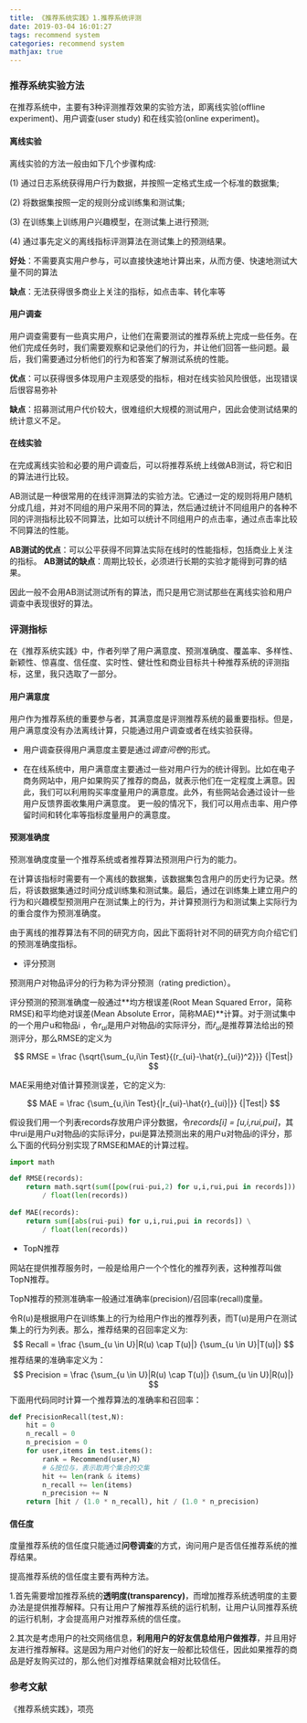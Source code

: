 ```yaml
---
title: 《推荐系统实践》1.推荐系统评测
date: 2019-03-04 16:01:27
tags: recommend system
categories: recommend system
mathjax: true
---
```


### 推荐系统实验方法

在推荐系统中，主要有3种评测推荐效果的实验方法，即离线实验(offline experiment)、用户调查(user study) 和在线实验(online experiment)。

#### 离线实验

离线实验的方法一般由如下几个步骤构成:

(1) 通过日志系统获得用户行为数据，并按照一定格式生成一个标准的数据集; 

(2) 将数据集按照一定的规则分成训练集和测试集; 

(3) 在训练集上训练用户兴趣模型，在测试集上进行预测; 

(4) 通过事先定义的离线指标评测算法在测试集上的预测结果。

**好处**：不需要真实用户参与，可以直接快速地计算出来，从而方便、快速地测试大量不同的算法  

**缺点**：无法获得很多商业上关注的指标，如点击率、转化率等

#### 用户调查

用户调查需要有一些真实用户，让他们在需要测试的推荐系统上完成一些任务。在他们完成任务时，我们需要观察和记录他们的行为，并让他们回答一些问题。最后，我们需要通过分析他们的行为和答案了解测试系统的性能。

**优点**：可以获得很多体现用户主观感受的指标，相对在线实验风险很低，出现错误后很容易弥补

**缺点**：招募测试用户代价较大，很难组织大规模的测试用户，因此会使测试结果的统计意义不足。

#### 在线实验

在完成离线实验和必要的用户调查后，可以将推荐系统上线做AB测试，将它和旧的算法进行比较。

AB测试是一种很常用的在线评测算法的实验方法。它通过一定的规则将用户随机分成几组，并对不同组的用户采用不同的算法，然后通过统计不同组用户的各种不同的评测指标比较不同算法，比如可以统计不同组用户的点击率，通过点击率比较不同算法的性能。

**AB测试的优点**：可以公平获得不同算法实际在线时的性能指标，包括商业上关注的指标。
**AB测试的缺点**：周期比较长，必须进行长期的实验才能得到可靠的结果。

因此一般不会用AB测试测试所有的算法，而只是用它测试那些在离线实验和用户调查中表现很好的算法。

### 评测指标

在《推荐系统实践》中，作者列举了用户满意度、预测准确度、覆盖率、多样性、新颖性、惊喜度、信任度、实时性、健壮性和商业目标共十种推荐系统的评测指标，这里，我只选取了一部分。

#### 用户满意度

用户作为推荐系统的重要参与者，其满意度是评测推荐系统的最重要指标。但是，用户满意度没有办法离线计算，只能通过用户调查或者在线实验获得。

* 用户调查获得用户满意度主要是通过*调查问卷*的形式。

* 在在线系统中，用户满意度主要通过一些对用户行为的统计得到。比如在电子商务网站中，用户如果购买了推荐的商品，就表示他们在一定程度上满意。因此，我们可以利用购买率度量用户的满意度。此外，有些网站会通过设计一些用户反馈界面收集用户满意度。 更一般的情况下，我们可以用点击率、用户停留时间和转化率等指标度量用户的满意度。

#### 预测准确度

预测准确度度量一个推荐系统或者推荐算法预测用户行为的能力。

在计算该指标时需要有一个离线的数据集，该数据集包含用户的历史行为记录。然后，将该数据集通过时间分成训练集和测试集。最后，通过在训练集上建立用户的行为和兴趣模型预测用户在测试集上的行为，并计算预测行为和测试集上实际行为的重合度作为预测准确度。

由于离线的推荐算法有不同的研究方向，因此下面将针对不同的研究方向介绍它们的预测准确度指标。 

* 评分预测

预测用户对物品评分的行为称为评分预测（rating prediction）。

评分预测的预测准确度一般通过**均方根误差(Root Mean Squared Error，简称RMSE)和平均绝对误差(Mean Absolute Error，简称MAE)**计算。对于测试集中的一个用户u和物品i ，令$r_{ui}$是用户对物品i的实际评分，而$\hat{r}_{ui}$是推荐算法给出的预测评分，那么RMSE的定义为

$$
RMSE = \frac {\sqrt{\sum_{u,i\in Test}{(r_{ui}-\hat{r}_{ui})^2}}} {|Test|}
$$

MAE采用绝对值计算预测误差，它的定义为:

$$
MAE = \frac {\sum_{u,i\in Test}{|r_{ui}-\hat{r}_{ui}|}} {|Test|}
$$

假设我们用一个列表records存放用户评分数据，令*records[i] = [u,i,rui,pui]*，其中rui是用户u对物品i的实际评分，pui是算法预测出来的用户u对物品i的评分，那么下面的代码分别实现了RMSE和MAE的计算过程。 

```python
import math

def RMSE(records):
    return math.sqrt(sum([pow(rui-pui,2) for u,i,rui,pui in records])) \
        / float(len(records))
        
def MAE(records):
    return sum([abs(rui-pui) for u,i,rui,pui in records]) \
        / float(len(records))
```

* TopN推荐

网站在提供推荐服务时，一般是给用户一个个性化的推荐列表，这种推荐叫做TopN推荐。 

TopN推荐的预测准确率一般通过准确率(precision)/召回率(recall)度量。 

令R(u)是根据用户在训练集上的行为给用户作出的推荐列表，而T(u)是用户在测试集上的行为列表。那么，推荐结果的召回率定义为:
$$
Recall = \frac {\sum_{u \in U}|R(u) \cap T(u)|} {\sum_{u \in U}|T(u)|}
$$
推荐结果的准确率定义为：
$$
Precision = \frac {\sum_{u \in U}|R(u) \cap T(u)|} {\sum_{u \in U}|R(u)|}
$$
下面用代码同时计算一个推荐算法的准确率和召回率：

```python
def PrecisionRecall(test,N):
    hit = 0
    n_recall = 0
    n_precision = 0
    for user,items in test.items():
        rank = Recommend(user,N)
        # &按位与，表示取两个集合的交集
        hit += len(rank & items)
        n_recall += len(items)
        n_precision += N
    return [hit / (1.0 * n_recall), hit / (1.0 * n_precision)
```

#### 信任度

度量推荐系统的信任度只能通过**问卷调查**的方式，询问用户是否信任推荐系统的推荐结果。

提高推荐系统的信任度主要有两种方法。

1.首先需要增加推荐系统的**透明度(transparency)**，而增加推荐系统透明度的主要办法是提供推荐解释。只有让用户了解推荐系统的运行机制，让用户认同推荐系统的运行机制，才会提高用户对推荐系统的信任度。

2.其次是考虑用户的社交网络信息，**利用用户的好友信息给用户做推荐**，并且用好友进行推荐解释。这是因为用户对他们的好友一般都比较信任，因此如果推荐的商品是好友购买过的，那么他们对推荐结果就会相对比较信任。

### 参考文献

《推荐系统实践》，项亮